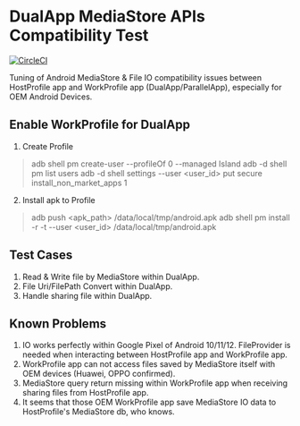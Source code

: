 # DualApp MediaStore APIs Compatibility Test
[![CircleCI](https://circleci.com/gh/kaedea/dulapp-mediastore-compatibility.svg?style=shield&circle-token=0408c3e1410b8176b0e9ff44e6ecd0cb2ed45c7b)](#)

Tuning of Android MediaStore & File IO compatibility issues between HostProfile app and
WorkProfile app (DualApp/ParallelApp), especially for OEM Android Devices.

## Enable WorkProfile for DualApp

1. Create Profile
> adb shell pm create-user --profileOf 0 --managed Island
> adb -d shell pm list users
> adb -d shell settings --user <user_id> put secure install_non_market_apps 1

2. Install apk to Profile
> adb push <apk_path> /data/local/tmp/android.apk
> adb shell pm install -r -t --user <user_id> /data/local/tmp/android.apk

## Test Cases

1. Read & Write file by MediaStore within DualApp.
2. File Uri/FilePath Convert within DualApp.
3. Handle sharing file  within DualApp.

## Known Problems

1. IO works perfectly within Google Pixel of Android 10/11/12. FileProvider is needed when interacting
between HostProfile app and WorkProfile app.
2. WorkProfile app can not access files saved by MediaStore itself with OEM devices (Huawei, OPPO confirmed).
3. MediaStore query return missing within WorkProfile app when receiving sharing files from HostProfile app.
4. It seems that those OEM WorkProfile app save MediaStore IO data to HostProfile's MediaStore db, who knows.

